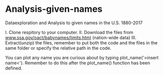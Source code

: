 # Analysis-given-names
Dataexploration and Analysis to given names in the U.S. 1880-2017

I.   Clone respitory to your computer.
II.  Download the files from www.ssa.gov/oact/babynames/limits.html (nation-wide data)
III. Extract(unzip) the files, remember to put both the code and the files in the same folder or specify the relative path in the code.

You can plot any name you are curious about by typing plot_name('>insert name<'). Remember to do this after the plot_name() function has been defined.

